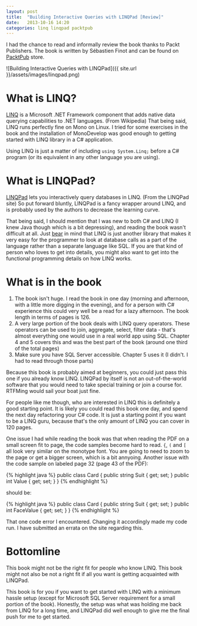 ```yaml
---
layout: post
title:  "Building Interactive Queries with LINQPad [Review]"
date:   2013-10-16 14:20
categories: linq linqpad packtpub
---
```


I had the chance to read and informally review the book thanks to Packt Publishers. The book is written by Sébastien Finot and can be found on [PacktPub](http://www.packtpub.com/building-interactive-queries-with-linqpad/book) store.

![Building Interactive Queries with LINQPad]({{ site.url }}/assets/images/linqpad.png)

# What is LINQ?

[LINQ](https://en.wikipedia.org/wiki/Language_Integrated_Query) is a Microsoft .NET Framework component that adds native data querying capabilities to .NET languages. (From Wikipedia) That being said, LINQ runs perfectly fine on Mono on Linux. I tried for some exercises in the book and the installation of MonoDevelop was good enough to getting started with LINQ library in a C# application.

Using LINQ is just a matter of including `using System.Linq;` before a C# program (or its equivalent in any other language you are using).

# What is LINQPad?

[LINQPad](http://www.linqpad.net) lets you interactively query databases in LINQ. (From the LINQPad site) So put forward bluntly, LINQPad is a fancy wrapper around LINQ, and is probably used by the authors to decrease the learning curve.

That being said, I should mention that I was new to both C# and LINQ (I knew Java though which is a bit depressing), and reading the book wasn't difficult at all. Just [bear](http://imgur.com/NVi20k5) in mind that LINQ is just another library that makes it very easy for the programmer to look at database calls as a part of the language rather than a separate language like SQL. If you are that kind of person who loves to get into details, you might also want to get into the functional programming details on how LINQ works.

# What is in the book

1. The book isn't huge. I read the book in one day (morning and afternoon, with a little more digging in the evening), and for a person with C# experience this could very well be a read for a lazy afternoon. The book length in terms of pages is 126.
2. A very large portion of the book deals with LINQ query operators. These operators can be used to join, aggregate, select, filter data - that's almost everything one would use in a real world app using SQL. Chapter 4 and 5 covers this and was the best part of the book (around one third of the total pages)
3. Make sure you have SQL Server accessible. Chapter 5 uses it (I didn't. I had to read through those parts)

Because this book is probably aimed at beginners, you could just pass this one if you already know LINQ. LINQPad by itself is not an out-of-the-world software that you would need to take special training or join a course for. RTFMing would sail your boat just fine. 

For people like me though, who are interested in LINQ this is definitely a good starting point. It is likely you could read this book one day, and spend the next day refactoring your C# code. It is just a starting point if you want to be a LINQ guru, because that's the only amount of LINQ you can cover in 120 pages.


One issue I had while reading the book was that when reading the PDF on a small screen fit to page, the code samples become hard to read. `{`, `(` and `[` all look very similar on the monotype font. You are going to need to zoom to the page or get a bigger screen, which is a bit annyoing. Another issue with the code sample on labeled page 32 (page 43 of the PDF):

{% highlight java %}
public class Card {
    public string Suit { get; set; }
    public int Value { get; set; }
}
{% endhighlight %}

should be:

{% highlight java %}
public class Card {
    public string Suit { get; set; }
    public int FaceValue { get; set; }
}
{% endhighlight %}

That one code error I encountered. Changing it accordingly made my code run. I have submitted an errata on the site regarding this.

# Bottomline

This book might not be the right fit for people who know LINQ. This book might not also be not a right fit if all you want is getting acquainted with LINQPad.

This book is for you if you want to get started with LINQ with a minimum hassle setup (except for Microsoft SQL Server requirement for a small portion of the book). Honestly, the setup was what was holding me back from LINQ for a long time, and LINQPad did well enough to give me the final push for me to get started.


